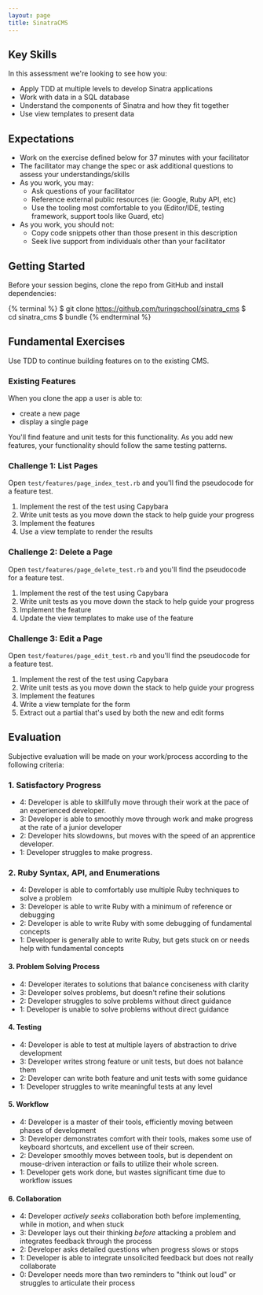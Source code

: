 ```yaml
---
layout: page
title: SinatraCMS
---
```


## Key Skills

In this assessment we're looking to see how you:

* Apply TDD at multiple levels to develop Sinatra applications
* Work with data in a SQL database
* Understand the components of Sinatra and how they fit together
* Use view templates to present data

## Expectations

* Work on the exercise defined below for 37 minutes with your facilitator
* The facilitator may change the spec or ask additional questions to assess your understandings/skills
* As you work, you may:
  * Ask questions of your facilitator
  * Reference external public resources (ie: Google, Ruby API, etc)
  * Use the tooling most comfortable to you (Editor/IDE, testing framework, support tools like Guard, etc)
* As you work, you should not:
  * Copy code snippets other than those present in this description
  * Seek live support from individuals other than your facilitator

## Getting Started

Before your session begins, clone the repo from GitHub and install dependencies:

{% terminal %}
$ git clone https://github.com/turingschool/sinatra_cms
$ cd sinatra_cms
$ bundle
{% endterminal %}

## Fundamental Exercises

Use TDD to continue building features on to the existing CMS.

### Existing Features

When you clone the app a user is able to:

* create a new page
* display a single page

You'll find feature and unit tests for this functionality. As you add new features,
your functionality should follow the same testing patterns.

### Challenge 1: List Pages

Open `test/features/page_index_test.rb` and you'll find the
pseudocode for a feature test.

1. Implement the rest of the test using Capybara
2. Write unit tests as you move down the stack to help guide your progress
3. Implement the features
4. Use a view template to render the results

### Challenge 2: Delete a Page

Open `test/features/page_delete_test.rb` and you'll find the
pseudocode for a feature test.

1. Implement the rest of the test using Capybara
2. Write unit tests as you move down the stack to help guide your progress
3. Implement the feature
4. Update the view templates to make use of the feature

### Challenge 3: Edit a Page

Open `test/features/page_edit_test.rb` and you'll find the
pseudocode for a feature test.

1. Implement the rest of the test using Capybara
2. Write unit tests as you move down the stack to help guide your progress
3. Implement the features
4. Write a view template for the form
5. Extract out a partial that's used by both the new and edit forms

## Evaluation

Subjective evaluation will be made on your work/process according to the following criteria:

### 1. Satisfactory Progress

* 4: Developer is able to skillfully move through their work at the pace of an
experienced developer.
* 3: Developer is able to smoothly move through work and make progress at the
rate of a junior developer
* 2: Developer hits slowdowns, but moves with the speed of an apprentice developer.
* 1: Developer struggles to make progress.

### 2. Ruby Syntax, API, and Enumerations

* 4: Developer is able to comfortably use multiple Ruby techniques to solve a problem
* 3: Developer is able to write Ruby with a minimum of reference or debugging
* 2: Developer is able to write Ruby with some debugging of fundamental concepts
* 1: Developer is generally able to write Ruby, but gets stuck on or needs help
with fundamental concepts

#### 3. Problem Solving Process

* 4: Developer iterates to solutions that balance conciseness with clarity
* 3: Developer solves problems, but doesn't refine their solutions
* 2: Developer struggles to solve problems without direct guidance
* 1: Developer is unable to solve problems without direct guidance

#### 4. Testing

* 4: Developer is able to test at multiple layers of abstraction to drive
development
* 3: Developer writes strong feature or unit tests, but does not balance them
* 2: Developer can write both feature and unit tests with some guidance
* 1: Developer struggles to write meaningful tests at any level

#### 5. Workflow

* 4: Developer is a master of their tools, efficiently moving between phases of development
* 3: Developer demonstrates comfort with their tools, makes some use of keyboard
shortcuts, and excellent use of their screen.
* 2: Developer smoothly moves between tools, but is dependent on mouse-driven
interaction or fails to utilize their whole screen.
* 1: Developer gets work done, but wastes significant time due to workflow issues

#### 6. Collaboration

* 4: Developer *actively seeks* collaboration both before implementing, while in motion, and when stuck
* 3: Developer lays out their thinking *before* attacking a problem and integrates feedback through the process
* 2: Developer asks detailed questions when progress slows or stops
* 1: Developer is able to integrate unsolicited feedback but does not really collaborate
* 0: Developer needs more than two reminders to "think out loud" or struggles to articulate their process
